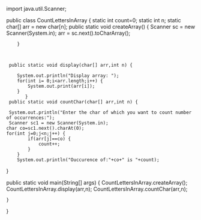 import java.util.Scanner;

public class CountLettersInArray {
	static int count=0;
	static int n;
	 static char[] arr = new char[n];
	public static void createArray() {
		Scanner sc = new Scanner(System.in);
	     arr = sc.next().toCharArray();	
	     
		}
	
	
	
	 public static void display(char[] arr,int n) {
		
    	System.out.println("Display array: ");
    	for(int i= 0;i<arr.length;i++) {
    		System.out.print(arr[i]);
    	}
    	   }
	 public static void countChar(char[] arr,int n) {
	 
	 System.out.println("Enter the char of which you want to count number of occurrences:");
	 Scanner sc1 = new Scanner(System.in);
	char co=sc1.next().charAt(0);
	for(int j=0;j<n;j++) {
			if(arr[j]==co) {
				count++;
			}
		}
		System.out.println("Ouccurence of:"+co+" is "+count);
 
 }
   

 
   public static void main(String[] args) {
	   CountLettersInArray.createArray();
	   CountLettersInArray.display(arr,n);
	   CountLettersInArray.countChar(arr,n);
	   
    }  

}
